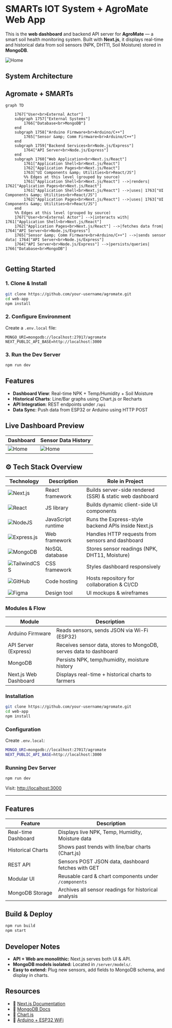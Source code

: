 # SMARTs IOT System + AgroMate Web App


This is the **web dashboard** and backend API server for **AgroMate** — a smart soil health monitoring system. Built with **Next.js**, it displays real-time and historical data from soil sensors (NPK, DHT11, Soil Moisture) stored in **MongoDB**.

![Home](./output-snapshots/Home-Screen.png)


##  System Architecture 

##  Agromate + SMARTs

```mermaid
graph TD

    1767["User<br>External Actor"]
    subgraph 1757["External Systems"]
        1766["Database<br>MongoDB"]
    end
    subgraph 1758["Arduino Firmware<br>Arduino/C++"]
        1765["Sensor &amp; Comm Firmware<br>Arduino/C++"]
    end
    subgraph 1759["Backend Services<br>Node.js/Express"]
        1764["API Server<br>Node.js/Express"]
    end
    subgraph 1760["Web Application<br>Next.js/React"]
        1761["Application Shell<br>Next.js/React"]
        1762["Application Pages<br>Next.js/React"]
        1763["UI Components &amp; Utilities<br>React/JS"]
        %% Edges at this level (grouped by source)
        1761["Application Shell<br>Next.js/React"] -->|renders| 1762["Application Pages<br>Next.js/React"]
        1761["Application Shell<br>Next.js/React"] -->|uses| 1763["UI Components &amp; Utilities<br>React/JS"]
        1762["Application Pages<br>Next.js/React"] -->|uses| 1763["UI Components &amp; Utilities<br>React/JS"]
    end
    %% Edges at this level (grouped by source)
    1767["User<br>External Actor"] -->|interacts with| 1761["Application Shell<br>Next.js/React"]
    1762["Application Pages<br>Next.js/React"] -->|fetches data from| 1764["API Server<br>Node.js/Express"]
    1765["Sensor &amp; Comm Firmware<br>Arduino/C++"] -->|sends sensor data| 1764["API Server<br>Node.js/Express"]
    1764["API Server<br>Node.js/Express"] -->|persists/queries| 1766["Database<br>MongoDB"]


```


##  Getting Started

### 1. Clone & Install

```bash
git clone https://github.com/your-username/agromate.git
cd web-app
npm install
```

### 2. Configure Environment

Create a `.env.local` file:

```
MONGO_URI=mongodb://localhost:27017/agromate
NEXT_PUBLIC_API_BASE=http://localhost:3000
```

### 3. Run the Dev Server

```bash
npm run dev
```


##  Features

*  **Dashboard View**: Real-time NPK + Temp/Humidity + Soil Moisture
*  **Historical Charts**: Line/Bar graphs using Chart.js or Recharts
*  **API Integration**: REST endpoints under `/api`
*  **Data Sync**: Push data from ESP32 or Arduino using HTTP POST


##  Live Dashboard Preview

| Dashboard | Sensor Data History |
|-----------|---------------------|
|![Home](./output-snapshots/DashBoard.jpg)|![Home](./output-snapshots/History.png)|





## ⚙️ Tech Stack Overview

| Technology                                                                                                                     | Description        | Role in Project                                          |
| ------------------------------------------------------------------------------------------------------------------------------ | ------------------ | -------------------------------------------------------- |
| ![Next.js](https://img.shields.io/badge/Next-black?style=for-the-badge\&logo=next.js\&logoColor=white)                         | React framework    | Builds server-side rendered (SSR) & static web dashboard |
| ![React](https://img.shields.io/badge/react-%2320232a.svg?style=for-the-badge\&logo=react\&logoColor=%2361DAFB)                | JS library         | Builds dynamic client-side UI components                 |
| ![NodeJS](https://img.shields.io/badge/node.js-6DA55F?style=for-the-badge\&logo=node.js\&logoColor=white)                      | JavaScript runtime | Runs the Express-style backend APIs inside Next.js       |
| ![Express.js](https://img.shields.io/badge/express.js-%23404d59.svg?style=for-the-badge\&logo=express\&logoColor=%2361DAFB)    | Web framework      | Handles HTTP requests from sensors and dashboard         |
| ![MongoDB](https://img.shields.io/badge/MongoDB-%234ea94b.svg?style=for-the-badge\&logo=mongodb\&logoColor=white)              | NoSQL database     | Stores sensor readings (NPK, DHT11, Moisture)            |
| ![TailwindCSS](https://img.shields.io/badge/tailwindcss-%2338B2AC.svg?style=for-the-badge\&logo=tailwind-css\&logoColor=white) | CSS framework      | Styles dashboard responsively                            |
| ![GitHub](https://img.shields.io/badge/github-%23121011.svg?style=for-the-badge\&logo=github\&logoColor=white)                 | Code hosting       | Hosts repository for collaboration & CI/CD               |
| ![Figma](https://img.shields.io/badge/figma-%23F24E1E.svg?style=for-the-badge\&logo=figma\&logoColor=white)                    | Design tool        | UI mockups & wireframes                                  |




### Modules & Flow

| Module                | Description                                                       |
| --------------------- | ----------------------------------------------------------------- |
| Arduino Firmware      | Reads sensors, sends JSON via Wi-Fi (ESP32)                       |
| API Server (Express)  | Receives sensor data, stores to MongoDB, serves data to dashboard |
| MongoDB               | Persists NPK, temp/humidity, moisture history                     |
| Next.js Web Dashboard | Displays real-time + historical charts to farmers                 |



###  Installation

```bash
git clone https://github.com/your-username/agromate.git
cd web-app
npm install
```

###  Configuration

Create `.env.local`:

```bash
MONGO_URI=mongodb://localhost:27017/agromate
NEXT_PUBLIC_API_BASE=http://localhost:3000
```


###  Running Dev Server

```bash
npm run dev
```

Visit: [http://localhost:3000](http://localhost:3000)

---

##  Features

| Feature                | Description                                          |
| ---------------------- | ---------------------------------------------------- |
|  Real-time Dashboard | Displays live NPK, Temp, Humidity, Moisture data     |
|  Historical Charts   | Shows past trends with line/bar charts (Chart.js)    |
|  REST API           | Sensors POST JSON data, dashboard fetches with GET   |
|  Modular UI         | Reusable card & chart components under `/components` |
|  MongoDB Storage    | Archives all sensor readings for historical analysis |


##  Build & Deploy

```bash
npm run build
npm start
```



##  Developer Notes

* **API + Web are monolithic:** Next.js serves both UI & API.
* **MongoDB models isolated:** Located in `/server/models/`.
* **Easy to extend:** Plug new sensors, add fields to MongoDB schema, and display in charts.



##  Resources

* 📖 [Next.js Documentation](https://nextjs.org/docs)
* 📖 [MongoDB Docs](https://www.mongodb.com/docs/)
* 📖 [Chart.js](https://www.chartjs.org/docs/latest/)
* 📖 [Arduino + ESP32 WiFi](https://randomnerdtutorials.com/esp32-http-post-esp8266/)

